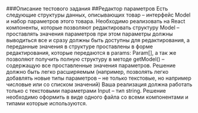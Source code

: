 ###Описание тестового задания
##Редактор параметров
Есть следующие структуры данных, описывающих товар – интерфейс Model и набор
параметров этого товара. Необходимо реализовать на React компоненты, которые
позволяют редактировать структуру Model – проставлять значения параметров при
этом параметры должны выводиться все и сразу должны быть доступны для
редактирования, а переданные значения в структуре проставлены в форме
редактирования, которые передаются в params: Param[], а так же позволяют получить
полную структуру в методе getModel() – содержащую все проставленные значения
параметров. Решение должно быть легко расширяемым (например, позволять легко
добавлять новые типы параметров – не только текстовые, но например числовые или
со списком значений) Ваша реализация должна работать только с текстовыми
параметрами Input – тип string.
Решение необходимо оформить в виде одного файла со всеми компонентами и типами
которые используются.
